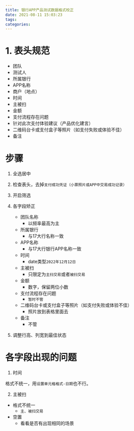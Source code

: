 ```yaml
---
title: 银行APP产品测试数据格式校正
date: 2021-08-11 15:03:23
tags:
categories:
---
```


# 1. 表头规范

- 团队
- 测试人
- 所属银行
- APP名称
- 商户（地点）	
- 时间	
- 主被扫
- 金额
- 支付流程存在问题	
- 针对此次支付体验建议（产品优化建言）	
- 二维码台卡或支付盒子等照片（如支付失败或体验不佳）	
- 备注

# 步骤

1. 全选居中

2. 检查表头，去掉`支付成功凭证（小票照片或APP中交易成功记录）`

3. 开启筛选

4. 各字段矫正
    - 团队名称
        - 以频率最高为主
    - 所属银行
        - 与17大行名称一致
    - APP名称
        - 与17大行银行APP名称一致
    - 时间
        - date类型`2022年12月12日`
    - 主被扫
        - 只限定为`主扫交易`或者`被扫交易`
    - 金额
        - 数字，保留两位小数
    - 支付流程存在问题
        - `暂时不管`
    - 二维码台卡或支付盒子等照片（如支付失败或体验不佳）
        - 照片放到表格里面去
    - 备注
        - 不管

5. 调整行高、列宽到最佳状态

# 各字段出现的问题

1. 时间

格式不统一，用`设置单元格格式-日期`也不行。

2. 主被扫

- 格式不统一
    - `主、被扫交易`
- 空置
    - 看看是否有出现相同的场景